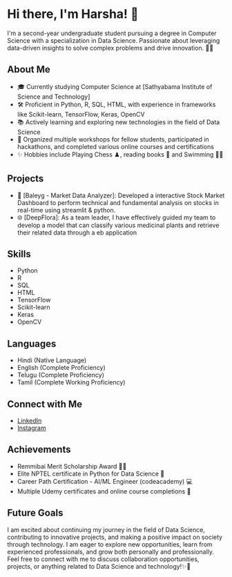 # Hi there, I'm Harsha! 👋

I'm a second-year undergraduate student pursuing a degree in Computer Science with a specialization in Data Science. 
Passionate about leveraging data-driven insights to solve complex problems and drive innovation. 🫡😇

## About Me

- 🎓 Currently studying Computer Science at [Sathyabama Institute of Science and Technology]
- 🛠️ Proficient in Python, R, SQL, HTML, with experience in frameworks like Scikit-learn, TensorFlow, Keras, OpenCV
- 📚 Actively learning and exploring new technologies in the field of Data Science
- 🌱 Organized multiple workshops for fellow students, participated in hackathons, and completed various online courses and certifications
- ✨ Hobbies include Playing Chess ♟️, reading books 📖 and Swimming 🏊‍♂️ 

## Projects

- 🚀 [Baleyg - Market Data Analyzer]: Developed a interactive Stock Market Dashboard to perform technical and fundamental analysis on stocks in real-time using streamlit & python.
- 🌐 [DeepFlora]: As a team leader, I have effectively guided my team to develop a model that can classify various medicinal plants and retrieve their related data through a eb application

## Skills

- Python
- R
- SQL
- HTML
- TensorFlow
- Scikit-learn
- Keras
- OpenCV

## Languages

- Hindi (Native Language)
- English (Complete Proficiency)
- Telugu (Complete Proficiency)
- Tamil (Complete Working Proficiency)

## Connect with Me

- [LinkedIn](https://www.linkedin.com/in/jonnalagadda-harsha/)
- [Instagram](@itz_defi_nitelyharsh)

## Achievements

- Remmibai Merit Scholarship Award 🧑‍🎓
- Elite NPTEL certificate in Python for Data Science 🏅
- Career Path Certification - AI/ML Engineer (codeacademy) 💻
- Multiple Udemy certificates and online course completions 📑

## Future Goals

I am excited about continuing my journey in the field of Data Science, contributing to innovative projects, and making a positive impact on society through technology. I am eager to explore new opportunities, learn from experienced professionals, and grow both personally and professionally.
Feel free to connect with me to discuss collaboration opportunities, projects, or anything related to Data Science and technology!✨💫


